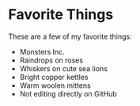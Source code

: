 # Favorite Things

These are a few of my favorite things:

- Monsters Inc.
- Raindrops on roses
- Whiskers on cute sea lions
- Bright copper kettles
- Warm woolen mittens
- Not editing directly on GitHub
